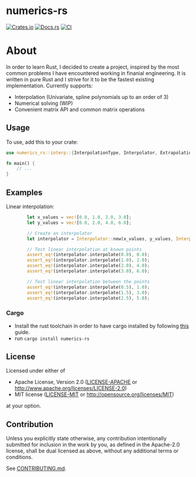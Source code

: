 # numerics-rs

[![Crates.io](https://img.shields.io/crates/v/numerics-rs.svg)](https://crates.io/crates/numerics-rs)
[![Docs.rs](https://docs.rs/numerics-rs/badge.svg)](https://docs.rs/numerics-rs)
[![CI](https://github.com/grmikh/numerics-rs/workflows/CI/badge.svg)](https://github.com/grmikh/numerics-rs/actions)

# About
In order to learn Rust, I decided to create a project, inspired by the most common problems I have encountered working in finanial engineering. It is written in pure Rust and I strive for it to be the fastest existing implementation.
Currently supports: 
- Interpolation (Univariate, spline polynomials up to an order of 3)
- Numerical solving (WIP)
- Convenient matrix API and common matrix operations

## Usage

To use, add this to your crate:

```rust
use numerics_rs::interp::{InterpolationType, Interpolator, ExtrapolationStrategy};

fn main() {
    // ...
}
```

## Examples

Linear interpolation:

```rust
        let x_values = vec![0.0, 1.0, 2.0, 3.0];
        let y_values = vec![0.0, 2.0, 4.0, 6.0];

        // Create an interpolator
        let interpolator = Interpolator::new(x_values, y_values, InterpolationType::Linear, ExtrapolationStrategy::None);

        // Test linear interpolation at known points
        assert_eq!(interpolator.interpolate(0.0), 0.0);
        assert_eq!(interpolator.interpolate(1.0), 2.0);
        assert_eq!(interpolator.interpolate(2.0), 4.0);
        assert_eq!(interpolator.interpolate(3.0), 6.0);

        // Test linear interpolation between the points
        assert_eq!(interpolator.interpolate(0.5), 1.0);
        assert_eq!(interpolator.interpolate(1.5), 3.0);
        assert_eq!(interpolator.interpolate(2.5), 5.0);
```


### Cargo

* Install the rust toolchain in order to have cargo installed by following
  [this](https://www.rust-lang.org/tools/install) guide.
* run `cargo install numerics-rs`

## License

Licensed under either of

 * Apache License, Version 2.0
   ([LICENSE-APACHE](LICENSE-APACHE) or http://www.apache.org/licenses/LICENSE-2.0)
 * MIT license
   ([LICENSE-MIT](LICENSE-MIT) or http://opensource.org/licenses/MIT)

at your option.

## Contribution

Unless you explicitly state otherwise, any contribution intentionally submitted
for inclusion in the work by you, as defined in the Apache-2.0 license, shall be
dual licensed as above, without any additional terms or conditions.

See [CONTRIBUTING.md](CONTRIBUTING.md).
